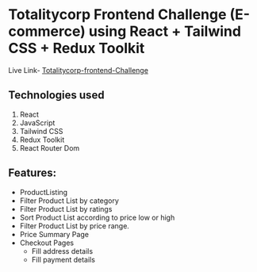 # Totalitycorp Frontend Challenge (E-commerce) using React + Tailwind CSS + Redux Toolkit

Live Link- [Totalitycorp-frontend-Challenge]([https://socioflasher.netlify.app/login](https://totalitycorp-frontend-challenge-1.netlify.app/))

## Technologies used
1. React
2. JavaScript
3. Tailwind CSS
4. Redux Toolkit
5. React Router Dom

## Features:
- ProductListing
- Filter Product List by category
- Filter Product List by ratings
- Sort Product List according to price low or high
- Filter Product List by price range.
- Price Summary Page
- Checkout Pages
  - Fill address details
  - Fill payment details 
